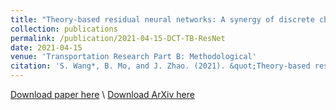 ```yaml
---
title: "Theory-based residual neural networks: A synergy of discrete choice models and deep neural networks"
collection: publications
permalink: /publication/2021-04-15-DCT-TB-ResNet
date: 2021-04-15
venue: 'Transportation Research Part B: Methodological'
citation: 'S. Wang*, B. Mo, and J. Zhao. (2021). &quot;Theory-based residual neural networks: A synergy of discrete choice models and deep neural networks.&quot; <i>Transportation Research Part B: Methodological</i>. 146: 333-358.'
---
```


[Download paper here](https://www.sciencedirect.com/science/article/pii/S0191261521000412?casa_token=WMisrGxc5-YAAAAA:ORIgB0fS0dhlBYKjz7K1TE2o_I27_Bj5miNNwqpPh85fzIof3voNcccagWVCDjlR-bOHLAYtlHY) \\
[Download ArXiv here](https://arxiv.org/abs/2010.11644)
